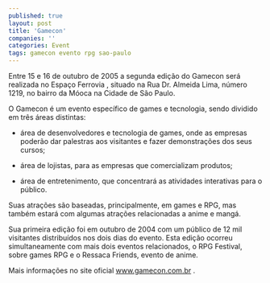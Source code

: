 ```yaml
---
published: true
layout: post
title: 'Gamecon'
companies: ''
categories: Event
tags: gamecon evento rpg sao-paulo
---
```

Entre 15 e 16 de outubro de 2005 a segunda edição do Gamecon será realizada no Espaço Ferrovia , situado na Rua Dr. Almeida Lima, número 1219, no bairro da Móoca na Cidade de São Paulo.

O Gamecon é um evento específico de games e tecnologia, sendo dividido em três áreas distintas:

- área de desenvolvedores e tecnologia de games, onde as empresas poderão dar palestras aos visitantes e fazer demonstrações dos seus cursos;

- área de lojistas, para as empresas que comercializam produtos;

- área de entretenimento, que concentrará as atividades interativas para o público.

Suas atrações são baseadas, principalmente, em games e RPG, mas também estará com algumas atrações relacionadas a anime e mangá.

Sua primeira edição foi em outubro de 2004 com um público de 12 mil visitantes distribuídos nos dois dias do evento. Esta edição ocorreu simultaneamente com mais dois eventos relacionados, o RPG Festival, sobre games RPG e o Ressaca Friends, evento de anime.

Mais informações no site oficial <a href="http://www.gamecon.com.br/">www.gamecon.com.br</a>
.